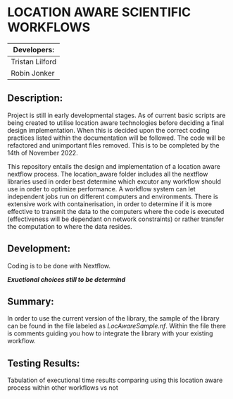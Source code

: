 # **LOCATION AWARE SCIENTIFIC WORKFLOWS**

| Developers: |
| ----------- |
| Tristan Lilford | 
| Robin Jonker | 

## **Description:**
Project is still in early developmental stages. As of current basic scripts are being created to utilise location aware technologies before deciding a final design implementation. When this is decided upon the correct coding practices listed within the documentation will be followed. The code will be refactored and unimportant files removed. This is to be completed by the 14th of November 2022.

This repository entails the design and implementation of a location aware nextflow process. The location_aware folder includes all the nextflow libraries used in order best determine which excutor any workflow should use in order to optimize performance. A workflow system can let independent jobs run on different computers and environments. There is extensive work with containerisation, in order to determine if it is more effective to transmit the data to the computers where the code is executed (effectiveness will be dependant on network constraints) or rather transfer the computation to where the data resides.

## **Development:**

Coding is to be done with Nextflow.

***Exuctional choices still to be determind***

## **Summary:**

In order to use the current version of the library, the sample of the library can be found in the file labeled as *LocAwareSample.nf*. Within the file there is comments guiding you how to integrate the library with your existing workflow.

## **Testing Results:**

Tabulation of executional time results comparing using this location aware process within other workflows vs not
